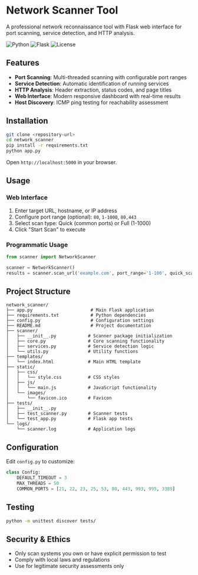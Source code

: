 # Network Scanner Tool

A professional network reconnaissance tool with Flask web interface for port scanning, service detection, and HTTP analysis.

![Python](https://img.shields.io/badge/python-v3.7+-blue.svg)
![Flask](https://img.shields.io/badge/flask-v2.3+-green.svg)
![License](https://img.shields.io/badge/license-MIT-blue.svg)

## Features

- **Port Scanning**: Multi-threaded scanning with configurable port ranges
- **Service Detection**: Automatic identification of running services
- **HTTP Analysis**: Header extraction, status codes, and page titles
- **Web Interface**: Modern responsive dashboard with real-time results
- **Host Discovery**: ICMP ping testing for reachability assessment

## Installation

```bash
git clone <repository-url>
cd network_scanner
pip install -r requirements.txt
python app.py
```

Open `http://localhost:5000` in your browser.

## Usage

### Web Interface
1. Enter target URL, hostname, or IP address
2. Configure port range (optional): `80`, `1-1000`, `80,443`
3. Select scan type: Quick (common ports) or Full (1-1000)
4. Click "Start Scan" to execute

### Programmatic Usage
```python
from scanner import NetworkScanner

scanner = NetworkScanner()
results = scanner.scan_url('example.com', port_range='1-100', quick_scan=False)
```

## Project Structure

```
network_scanner/
├── app.py                      # Main Flask application
├── requirements.txt            # Python dependencies
├── config.py                   # Configuration settings
├── README.md                   # Project documentation
├── scanner/
│   ├── __init__.py            # Scanner package initialization
│   ├── core.py                # Core scanning functionality
│   ├── services.py            # Service detection logic
│   └── utils.py               # Utility functions
├── templates/
│   └── index.html             # Main HTML template
├── static/
│   ├── css/
│   │   └── style.css          # CSS styles
│   ├── js/
│   │   └── main.js            # JavaScript functionality
│   └── images/
│       └── favicon.ico        # Favicon
├── tests/
│   ├── __init__.py
│   ├── test_scanner.py        # Scanner tests
│   └── test_app.py            # Flask app tests
└── logs/
    └── scanner.log            # Application logs
```

## Configuration

Edit `config.py` to customize:

```python
class Config:
    DEFAULT_TIMEOUT = 3
    MAX_THREADS = 50
    COMMON_PORTS = [21, 22, 23, 25, 53, 80, 443, 993, 995, 3389]
```

## Testing

```bash
python -m unittest discover tests/
```

## Security & Ethics

- Only scan systems you own or have explicit permission to test
- Comply with local laws and regulations
- Use for legitimate security assessments only